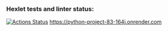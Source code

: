 ### Hexlet tests and linter status:
[![Actions Status](https://github.com/Nataly773/python-project-83/actions/workflows/hexlet-check.yml/badge.svg)](https://github.com/Nataly773/python-project-83/actions)
https://python-project-83-164j.onrender.com